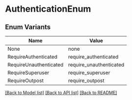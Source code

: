 # AuthenticationEnum

## Enum Variants

| Name | Value |
|---- | -----|
| None | none |
| RequireAuthenticated | require_authenticated |
| RequireUnauthenticated | require_unauthenticated |
| RequireSuperuser | require_superuser |
| RequireOutpost | require_outpost |


[[Back to Model list]](../README.md#documentation-for-models) [[Back to API list]](../README.md#documentation-for-api-endpoints) [[Back to README]](../README.md)


